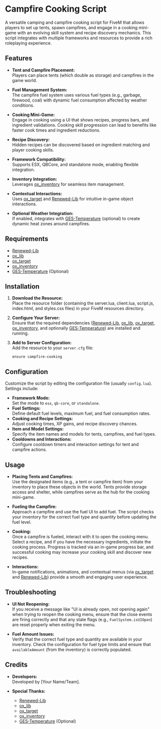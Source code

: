 # Campfire Cooking Script

A versatile camping and campfire cooking script for FiveM that allows players to set up tents, spawn campfires, and engage in a cooking mini-game with an evolving skill system and recipe discovery mechanics. This script integrates with multiple frameworks and resources to provide a rich roleplaying experience.

## Features

- **Tent and Campfire Placement:**  
  Players can place tents (which double as storage) and campfires in the game world.
  
- **Fuel Management System:**  
  The campfire fuel system uses various fuel types (e.g., garbage, firewood, coal) with dynamic fuel consumption affected by weather conditions.
  
- **Cooking Mini-Game:**  
  Engage in cooking using a UI that shows recipes, progress bars, and ingredient validations. Cooking skill progression can lead to benefits like faster cook times and ingredient reductions.
  
- **Recipe Discovery:**  
  Hidden recipes can be discovered based on ingredient matching and player cooking skills.
  
- **Framework Compatibility:**  
  Supports ESX, QBCore, and standalone mode, enabling flexible integration.
  
- **Inventory Integration:**  
  Leverages [ox_inventory](https://github.com/overextended/ox_inventory) for seamless item management.
  
- **Contextual Interactions:**  
  Uses [ox_target](https://github.com/overextended/ox_target) and [Renewed-Lib](https://github.com/Renewed-Scripts/Renewed-Lib) for intuitive in-game object interactions.
  
- **Optional Weather Integration:**  
  If enabled, integrates with [GES-Temperature](https://github.com) (optional) to create dynamic heat zones around campfires.

## Requirements

- [Renewed-Lib](https://github.com/Renewed-Scripts/Renewed-Lib)
- [ox_lib](https://github.com/overextended/ox_lib)
- [ox_target](https://github.com/overextended/ox_target)
- [ox_inventory](https://github.com/overextended/ox_inventory)
- [GES-Temperature](https://github.com) (Optional)

## Installation

1. **Download the Resource:**  
   Place the resource folder (containing the server.lua, client.lua, script.js, index.html, and styles.css files) in your FiveM resources directory.

2. **Configure Your Server:**  
   Ensure that the required dependencies ([Renewed-Lib](https://github.com/Renewed-Scripts/Renewed-Lib), [ox_lib](https://github.com/overextended/ox_lib), [ox_target](https://github.com/overextended/ox_target), [ox_inventory](https://github.com/overextended/ox_inventory), and optionally [GES-Temperature](https://github.com)) are installed and running.

3. **Add to Server Configuration:**  
   Add the resource to your `server.cfg` file:
   ```
   ensure campfire-cooking
   ```

## Configuration

Customize the script by editing the configuration file (usually `config.lua`). Settings include:
- **Framework Mode:**  
  Set the mode to `esx`, `qb-core`, or `standalone`.
- **Fuel Settings:**  
  Define default fuel levels, maximum fuel, and fuel consumption rates.
- **Cooking and Recipe Settings:**  
  Adjust cooking times, XP gains, and recipe discovery chances.
- **Item and Model Settings:**  
  Specify the item names and models for tents, campfires, and fuel types.
- **Cooldowns and Interactions:**  
  Configure cooldown timers and interaction settings for tent and campfire actions.

## Usage

- **Placing Tents and Campfires:**  
  Use the designated items (e.g., a tent or campfire item) from your inventory to place these objects in the world. Tents provide storage access and shelter, while campfires serve as the hub for the cooking mini-game.

- **Fueling the Campfire:**  
  Approach a campfire and use the fuel UI to add fuel. The script checks your inventory for the correct fuel type and quantity before updating the fuel level.

- **Cooking:**  
  Once a campfire is fueled, interact with it to open the cooking menu. Select a recipe, and if you have the necessary ingredients, initiate the cooking process. Progress is tracked via an in-game progress bar, and successful cooking may increase your cooking skill and discover new recipes.

- **Interactions:**  
  In-game notifications, animations, and contextual menus (via [ox_target](https://github.com/overextended/ox_target) and [Renewed-Lib](https://github.com/Renewed-Scripts/Renewed-Lib)) provide a smooth and engaging user experience.

## Troubleshooting

- **UI Not Reopening:**  
  If you receive a message like "UI is already open, not opening again" when trying to reopen the cooking menu, ensure that the close events are firing correctly and that any state flags (e.g., `FuelSystem.isUIOpen`) are reset properly when exiting the menu.

- **Fuel Amount Issues:**  
  Verify that the correct fuel type and quantity are available in your inventory. Check the configuration for fuel type limits and ensure that `availableAmount` (from the inventory) is correctly populated.

## Credits

- **Developers:**  
  Developed by [Your Name/Team].
  
- **Special Thanks:**  
  - [Renewed-Lib](https://github.com/Renewed-Scripts/Renewed-Lib)
  - [ox_lib](https://github.com/overextended/ox_lib)
  - [ox_target](https://github.com/overextended/ox_target)
  - [ox_inventory](https://github.com/overextended/ox_inventory)
  - [GES-Temperature](https://github.com) (Optional)